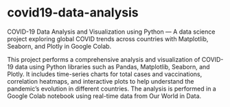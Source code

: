# covid19-data-analysis
COVID-19 Data Analysis and Visualization using Python — A data science project exploring global COVID trends across countries with Matplotlib, Seaborn, and Plotly in Google Colab.

This project performs a comprehensive analysis and visualization of COVID-19 data using Python libraries such as Pandas, Matplotlib, Seaborn, and Plotly. It includes time-series charts for total cases and vaccinations, correlation heatmaps, and interactive plots to help understand the pandemic’s evolution in different countries. The analysis is performed in a Google Colab notebook using real-time data from Our World in Data.
